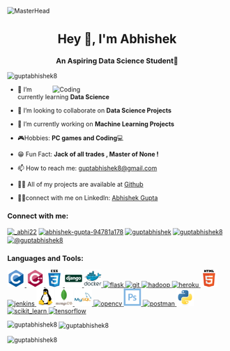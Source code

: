 ![MasterHead](https://raw.githubusercontent.com/halfrost/halfrost/master/icons/header_.png
)
<h1 align="center">Hey 👋, I'm Abhishek</h1>
<h3 align="center">An Aspiring Data Science Student💪</h3>

<p align="left"> <img src="https://komarev.com/ghpvc/?username=guptabhishek8&label=Profile%20views&color=0e75b6&style=flat" alt="guptabhishek8" /> </p>

<img align="right" alt="Coding" width="400" src="https://img-s1.onedio.com/id-55f97356d613c108283d74eb/rev-0/w-900/h-643/f-gif/s-2399410a2e12b37cd1b5f0340364f47d32b31c91.gif" /> 

- 🌱 I’m currently learning **Data Science**

- 👯 I’m looking to collaborate on **Data Science Projects**

- 🔭 I’m currently working on **Machine Learning Projects**

- 🎮Hobbies: **PC games and Coding**💻

- 😁 Fun Fact: **Jack of all trades , Master of None !**

- 📫 How to reach me: guptabhishek8@gmail.com

- 👨‍💻 All of my projects are available at [Github](https://github.com/guptabhishek8)

- 🕵️‍♀️connect with me on LinkedIn: [Abhishek Gupta](https://www.linkedin.com/in/abhishek-gupta-94781a178/)

<h3 align="left">Connect with me:</h3>
<p align="left">
<a href="https://twitter.com/_abhi22" target="blank"><img align="center" src="https://raw.githubusercontent.com/rahuldkjain/github-profile-readme-generator/master/src/images/icons/Social/twitter.svg" alt="_abhi22" height="30" width="40" /></a>
<a href="https://linkedin.com/in/abhishek-gupta-94781a178" target="blank"><img align="center" src="https://raw.githubusercontent.com/rahuldkjain/github-profile-readme-generator/master/src/images/icons/Social/linked-in-alt.svg" alt="abhishek-gupta-94781a178" height="30" width="40" /></a>
<a href="https://kaggle.com/guptabhishek" target="blank"><img align="center" src="https://raw.githubusercontent.com/rahuldkjain/github-profile-readme-generator/master/src/images/icons/Social/kaggle.svg" alt="guptabhishek" height="30" width="40" /></a>
<a href="https://instagram.com/guptabhishek8" target="blank"><img align="center" src="https://raw.githubusercontent.com/rahuldkjain/github-profile-readme-generator/master/src/images/icons/Social/instagram.svg" alt="guptabhishek8" height="30" width="40" /></a>
<a href="https://medium.com/@guptabhishek8" target="blank"><img align="center" src="https://raw.githubusercontent.com/rahuldkjain/github-profile-readme-generator/master/src/images/icons/Social/medium.svg" alt="@guptabhishek8" height="30" width="40" /></a>
</p>

<h3 align="left">Languages and Tools:</h3>
<p align="left"> <a href="https://www.cprogramming.com/" target="_blank"> <img src="https://raw.githubusercontent.com/devicons/devicon/master/icons/c/c-original.svg" alt="c" width="40" height="40"/> </a> <a href="https://www.w3schools.com/cpp/" target="_blank"> <img src="https://raw.githubusercontent.com/devicons/devicon/master/icons/cplusplus/cplusplus-original.svg" alt="cplusplus" width="40" height="40"/> </a> <a href="https://www.w3schools.com/css/" target="_blank"> <img src="https://raw.githubusercontent.com/devicons/devicon/master/icons/css3/css3-original-wordmark.svg" alt="css3" width="40" height="40"/> </a> <a href="https://www.djangoproject.com/" target="_blank"> <img src="https://raw.githubusercontent.com/devicons/devicon/master/icons/django/django-original.svg" alt="django" width="40" height="40"/> </a> <a href="https://www.docker.com/" target="_blank"> <img src="https://raw.githubusercontent.com/devicons/devicon/master/icons/docker/docker-original-wordmark.svg" alt="docker" width="40" height="40"/> </a> <a href="https://flask.palletsprojects.com/" target="_blank"> <img src="https://www.vectorlogo.zone/logos/pocoo_flask/pocoo_flask-icon.svg" alt="flask" width="40" height="40"/> </a> <a href="https://git-scm.com/" target="_blank"> <img src="https://www.vectorlogo.zone/logos/git-scm/git-scm-icon.svg" alt="git" width="40" height="40"/> </a> <a href="https://hadoop.apache.org/" target="_blank"> <img src="https://www.vectorlogo.zone/logos/apache_hadoop/apache_hadoop-icon.svg" alt="hadoop" width="40" height="40"/> </a> <a href="https://heroku.com" target="_blank"> <img src="https://www.vectorlogo.zone/logos/heroku/heroku-icon.svg" alt="heroku" width="40" height="40"/> </a> <a href="https://www.w3.org/html/" target="_blank"> <img src="https://raw.githubusercontent.com/devicons/devicon/master/icons/html5/html5-original-wordmark.svg" alt="html5" width="40" height="40"/> </a> <a href="https://www.jenkins.io" target="_blank"> <img src="https://www.vectorlogo.zone/logos/jenkins/jenkins-icon.svg" alt="jenkins" width="40" height="40"/> </a> <a href="https://www.linux.org/" target="_blank"> <img src="https://raw.githubusercontent.com/devicons/devicon/master/icons/linux/linux-original.svg" alt="linux" width="40" height="40"/> </a> <a href="https://www.mongodb.com/" target="_blank"> <img src="https://raw.githubusercontent.com/devicons/devicon/master/icons/mongodb/mongodb-original-wordmark.svg" alt="mongodb" width="40" height="40"/> </a> <a href="https://www.mysql.com/" target="_blank"> <img src="https://raw.githubusercontent.com/devicons/devicon/master/icons/mysql/mysql-original-wordmark.svg" alt="mysql" width="40" height="40"/> </a> <a href="https://opencv.org/" target="_blank"> <img src="https://www.vectorlogo.zone/logos/opencv/opencv-icon.svg" alt="opencv" width="40" height="40"/> </a> <a href="https://www.photoshop.com/en" target="_blank"> <img src="https://raw.githubusercontent.com/devicons/devicon/master/icons/photoshop/photoshop-line.svg" alt="photoshop" width="40" height="40"/> </a> <a href="https://postman.com" target="_blank"> <img src="https://www.vectorlogo.zone/logos/getpostman/getpostman-icon.svg" alt="postman" width="40" height="40"/> </a> <a href="https://www.python.org" target="_blank"> <img src="https://raw.githubusercontent.com/devicons/devicon/master/icons/python/python-original.svg" alt="python" width="40" height="40"/> </a> <a href="https://scikit-learn.org/" target="_blank"> <img src="https://upload.wikimedia.org/wikipedia/commons/0/05/Scikit_learn_logo_small.svg" alt="scikit_learn" width="40" height="40"/> </a> <a href="https://www.tensorflow.org" target="_blank"> <img src="https://www.vectorlogo.zone/logos/tensorflow/tensorflow-icon.svg" alt="tensorflow" width="40" height="40"/> </a> </p>

<p><img align="left" src="https://github-readme-stats.vercel.app/api/top-langs?username=guptabhishek8&show_icons=true&locale=en&layout=compact" alt="guptabhishek8" /></p>

<p>&nbsp;<img align="center" src="https://github-readme-stats.vercel.app/api?username=guptabhishek8&show_icons=true&locale=en" alt="guptabhishek8" /></p>

<p><img align="center" src="https://github-readme-streak-stats.herokuapp.com/?user=guptabhishek8&" alt="guptabhishek8" /></p>

